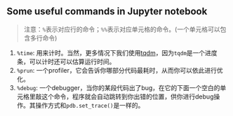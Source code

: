 ## Some useful commands in Jupyter notebook

> 注意：`%`表示对应行的命令；`%%`表示对应单元格的命令。(一个单元格可以包含多行命令)

1. `%time`: 用来计时。当然，更多情况下我们使用[tqdm](https://github.com/tqdm/tqdm)，因为`tqdm`是一个进度条，可以计时还可以估算运行时间。
2. `%prun`: 一个profiler，它会告诉你哪部分代码最耗时，从而你可以依此进行优化。
3. `%debug`: 一个debugger，当你的某段代码出了bug，在它的下面一个空白的单元格里敲这个命令，程序就会自动跳转到你出错的位置，供你进行debug操作。其操作方式和`pdb.set_trace()`是一样的。

